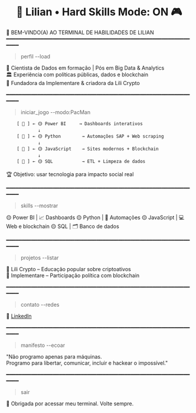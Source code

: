 <!-- README.md -->
<h1 align="center">👾 Lilian • Hard Skills Mode: ON 🎮</h1>

👾 BEM-VINDO(A) AO TERMINAL DE HABILIDADES DE LILIAN
━━━━━━━━━━━━━━━━━━━━━━━━━━━━━━━━━━━━━━━━━━━━━━━━━━━━━━━━━━━━━━━

> perfil --load

🧠 Cientista de Dados em formação | Pós em Big Data & Analytics  
🏛️ Experiência com políticas públicas, dados e blockchain  
🚀 Fundadora da Implementare & criadora da Lili Crypto  


━━━━━━━━━━━━━━━━━━━━━━━━━━━━━━━━━━━━━━━━━━━━━━━━━━━━━━━━━━━━━━━

> iniciar_jogo --modo:PacMan

        [ 👻 ] ← 🟡 Power BI     → Dashboards interativos
                ↓
        [ 👻 ] ← 🟡 Python        → Automações SAP + Web scraping
                ↓
        [ 👻 ] ← 🟡 JavaScript    → Sites modernos + Blockchain
                ↓
        [ 👻 ] ← 🟡 SQL           → ETL + Limpeza de dados

🏆 Objetivo: usar tecnologia para impacto social real

━━━━━━━━━━━━━━━━━━━━━━━━━━━━━━━━━━━━━━━━━━━━━━━━━━━━━━━━━━━━━━━

> skills --mostrar

🟡 Power BI     |  📈 Dashboards
🟡 Python       |  🤖 Automações
🟡 JavaScript   |  💻 Web e blockchain
🟡 SQL          |  🗂️ Banco de dados

━━━━━━━━━━━━━━━━━━━━━━━━━━━━━━━━━━━━━━━━━━━━━━━━━━━━━━━━━━━━━━━

> projetos --listar

  
🔐 Lili Crypto – Educação popular sobre criptoativos  
🧭 Implementare – Participação política com blockchain

━━━━━━━━━━━━━━━━━━━━━━━━━━━━━━━━━━━━━━━━━━━━━━━━━━━━━━━━━━━━━━━

> contato --redes

🔗 [LinkedIn](https://www.linkedin.com/in/lilian-correia)  


━━━━━━━━━━━━━━━━━━━━━━━━━━━━━━━━━━━━━━━━━━━━━━━━━━━━━━━━━━━━━━━

> manifesto --ecoar

"Não programo apenas para máquinas.  
Programo para libertar, comunicar, incluir e hackear o impossível."

━━━━━━━━━━━━━━━━━━━━━━━━━━━━━━━━━━━━━━━━━━━━━━━━━━━━━━━━━━━━━━━

> sair

👾 Obrigada por acessar meu terminal. Volte sempre.
